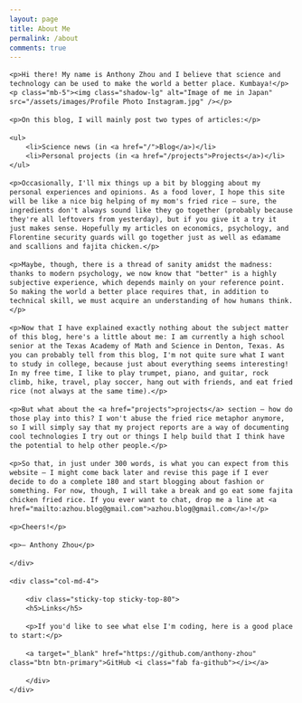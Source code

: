 ```yaml
---
layout: page
title: About Me
permalink: /about
comments: true
---
```



<div class="row justify-content-between">
    <div class="col-md-8 pr-5">

    <p>Hi there! My name is Anthony Zhou and I believe that science and technology can be used to make the world a better place. Kumbaya!</p>
    <p class="mb-5"><img class="shadow-lg" alt="Image of me in Japan" src="/assets/images/Profile Photo Instagram.jpg" /></p>

    <p>On this blog, I will mainly post two types of articles:</p>

    <ul>
        <li>Science news (in <a href="/">Blog</a>)</li>
        <li>Personal projects (in <a href="/projects">Projects</a>)</li>
    </ul>

    <p>Occasionally, I'll mix things up a bit by blogging about my personal experiences and opinions. As a food lover, I hope this site will be like a nice big helping of my mom's fried rice — sure, the ingredients don't always sound like they go together (probably because they're all leftovers from yesterday), but if you give it a try it just makes sense. Hopefully my articles on economics, psychology, and Florentine security guards will go together just as well as edamame and scallions and fajita chicken.</p>

    <p>Maybe, though, there is a thread of sanity amidst the madness: thanks to modern psychology, we now know that "better" is a highly subjective experience, which depends mainly on your reference point. So making the world a better place requires that, in addition to technical skill, we must acquire an understanding of how humans think.</p>

    <p>Now that I have explained exactly nothing about the subject matter of this blog, here's a little about me: I am currently a high school senior at the Texas Academy of Math and Science in Denton, Texas. As you can probably tell from this blog, I'm not quite sure what I want to study in college, because just about everything seems interesting! In my free time, I like to play trumpet, piano, and guitar, rock climb, hike, travel, play soccer, hang out with friends, and eat fried rice (not always at the same time).</p>

    <p>But what about the <a href="projects">projects</a> section — how do those play into this? I won't abuse the fried rice metaphor anymore, so I will simply say that my project reports are a way of documenting cool technologies I try out or things I help build that I think have the potential to help other people.</p>

    <p>So that, in just under 300 words, is what you can expect from this website — I might come back later and revise this page if I ever decide to do a complete 180 and start blogging about fashion or something. For now, though, I will take a break and go eat some fajita chicken fried rice. If you ever want to chat, drop me a line at <a href="mailto:azhou.blog@gmail.com">azhou.blog@gmail.com</a>!</p>

    <p>Cheers!</p>

    <p>— Anthony Zhou</p>

    </div>

    <div class="col-md-4">

        <div class="sticky-top sticky-top-80">
        <h5>Links</h5>

        <p>If you'd like to see what else I'm coding, here is a good place to start:</p>

        <a target="_blank" href="https://github.com/anthony-zhou" class="btn btn-primary">GitHub <i class="fab fa-github"></i></a>

        </div>
    </div>
</div>